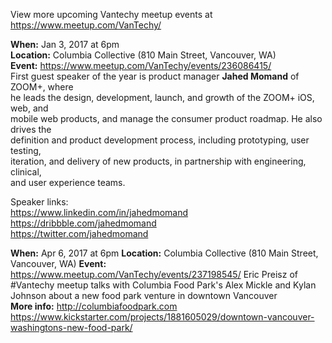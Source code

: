 View more upcoming Vantechy meetup events at https://www.meetup.com/VanTechy/

**When:** Jan 3, 2017 at 6pm  
**Location:** Columbia Collective (810 Main Street, Vancouver, WA)  
**Event:** https://www.meetup.com/VanTechy/events/236086415/  
First guest speaker of the year is product manager **Jahed Momand** of ZOOM+, where  
he leads the design, development, launch, and growth of the ZOOM+ iOS, web, and  
mobile web products, and manage the consumer product roadmap. He also drives the  
definition and product development process, including prototyping, user testing,  
iteration, and delivery of new products, in partnership with engineering, clinical,  
and user experience teams.  

Speaker links:  
https://www.linkedin.com/in/jahedmomand  
https://dribbble.com/jahedmomand  
https://twitter.com/jahedmomand

**When:** Apr 6, 2017 at 6pm 
**Location:** Columbia Collective (810 Main Street, Vancouver, WA) 
**Event:** https://www.meetup.com/VanTechy/events/237198545/ 
Eric Preisz of #Vantechy meetup talks with Columbia Food Park's Alex Mickle and Kylan Johnson about a new food park venture in downtown Vancouver  
**More info:** http://columbiafoodpark.com  
https://www.kickstarter.com/projects/1881605029/downtown-vancouver-washingtons-new-food-park/
